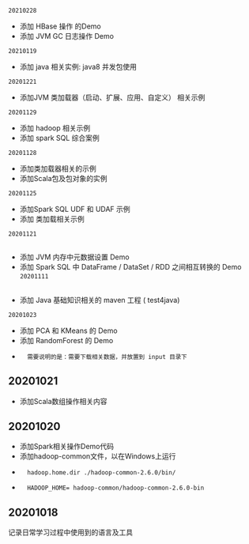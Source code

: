 ```20210228```
* 添加 HBase 操作 的Demo
* 添加 JVM GC 日志操作 Demo

```20210119```
* 添加 java 相关实例: java8 并发包使用



```20201221```
* 添加JVM 类加载器（启动、扩展、应用、自定义） 相关示例

```20201129```
* 添加 hadoop 相关示例
* 添加 spark SQL 综合案例

```20201128```
* 添加类加载器相关的示例
* 添加Scala包及包对象的实例

```20201125```
* 添加Spark SQL UDF 和 UDAF 示例
* 添加 类加载相关示例

```20201121```
##
- 添加 JVM 内存中元数据设置 Demo
- 添加 Spark SQL 中 DataFrame / DataSet / RDD 之间相互转换的 Demo
```20201111```
##
- 添加 Java 基础知识相关的 maven 工程 ( test4java) <br>

```20201023```
- 添加 PCA 和 KMeans 的 Demo
- 添加 RandomForest 的 Demo
-       需要说明的是：需要下载相关数据，并放置到 input 目录下 


## 20201021
- 添加Scala数组操作相关内容

## 20201020
- 添加Spark相关操作Demo代码
- 添加hadoop-common文件，以在Windows上运行
 -       hadoop.home.dir ./hadoop-common-2.6.0/bin/
 -       HADOOP_HOME= hadoop-common/hadoop-common-2.6.0-bin

## 20201018
记录日常学习过程中使用到的语言及工具

